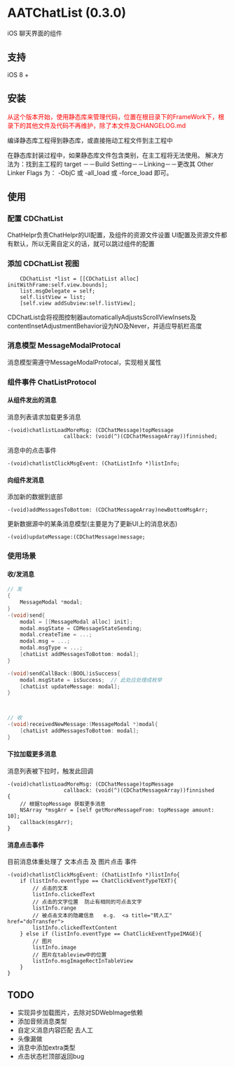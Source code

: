 # AATChatList (0.3.0)
iOS 聊天界面的组件

## 支持

iOS 8 +

## 安装
<font color="#FF0000">从这个版本开始，使用静态库来管理代码，位置在根目录下的FrameWork下，根录下的其他文件及代码不再维护，除了本文件及CHANGELOG.md</font> 

编译静态库工程得到静态库，或直接拖动工程文件到主工程中

在静态库封装过程中，如果静态库文件包含类别，在主工程将无法使用。
解决方法为：找到主工程的 target －－Build Setting－－Linking－－更改其 Other Linker Flags 为： -ObjC 或 -all_load 或 -force_load 即可。

## 使用

### 配置 CDChatList

ChatHelpr负责ChatHelpr的UI配置，及组件的资源文件设置
UI配置及资源文件都有默认，所以无需自定义的话，就可以跳过组件的配置

### 添加 CDChatList 视图


```
    CDChatList *list = [[CDChatList alloc] initWithFrame:self.view.bounds];
    list.msgDelegate = self;
    self.listView = list;
    [self.view addSubview:self.listView];
```

CDChatList会将视图控制器automaticallyAdjustsScrollViewInsets及contentInsetAdjustmentBehavior设为NO及Never，并适应导航栏高度

### 消息模型  MessageModalProtocal

消息模型需遵守MessageModalProtocal，实现相关属性

### 组件事件 ChatListProtocol

#### 从组件发出的消息

消息列表请求加载更多消息
```
-(void)chatlistLoadMoreMsg: (CDChatMessage)topMessage
                  callback: (void(^)(CDChatMessageArray))finnished;
```

消息中的点击事件
```
-(void)chatlistClickMsgEvent: (ChatListInfo *)listInfo;
```
#### 向组件发消息

添加新的数据到底部

```
-(void)addMessagesToBottom: (CDChatMessageArray)newBottomMsgArr;
```


更新数据源中的某条消息模型(主要是为了更新UI上的消息状态)

```
-(void)updateMessage:(CDChatMessage)message;
```

### 使用场景

#### 收/发消息

```Objective-C
// 发
{
    MessageModal *modal;
}
-(void)send{
    modal = [[MessageModal alloc] init];
    modal.msgState = CDMessageStateSending;
    modal.createTime = ...;
    modal.msg = ...;
    modal.msgType = ...;
    [chatList addMessagesToBottom: modal];
}

-(void)sendCallBack:(BOOL)isSuccess{
    modal.msgState = isSuccess;  // 此处应处理成枚举
    [chatList updateMessage: modal];
}



// 收
-(void)receivedNewMessage:(MessageModal *)modal{
    [chatList addMessagesToBottom: modal];
}

```

#### 下拉加载更多消息
消息列表被下拉时，触发此回调

```
-(void)chatlistLoadMoreMsg: (CDChatMessage)topMessage
                  callback: (void(^)(CDChatMessageArray))finnished
{
    // 根据topMessage 获取更多消息
    NSArray *msgArr = [self getMoreMessageFrom: topMessage amount: 10];
    callback(msgArr);
}
```

#### 消息点击事件

目前消息体重处理了 文本点击 及 图片点击 事件

```
-(void)chatlistClickMsgEvent: (ChatListInfo *)listInfo{
    if (listInfo.eventType == ChatClickEventTypeTEXT){
        // 点击的文本
        listInfo.clickedText
        // 点击的文字位置  防止有相同的可点击文字
        listInfo.range
        // 被点击文本的隐藏信息   e.g.  <a title="转人工" href="doTransfer">
        listInfo.clickedTextContent
    } else if (listInfo.eventType == ChatClickEventTypeIMAGE){
        // 图片
        listInfo.image
        // 图片在tableview中的位置
        listInfo.msgImageRectInTableView
    }
}
```



## TODO

- 实现异步加载图片，去除对SDWebImage依赖
- 添加音频消息类型
- 自定义消息内容匹配    去人工
- 头像漏做
- 消息中添加extra类型 
- 点击状态栏顶部返回bug
